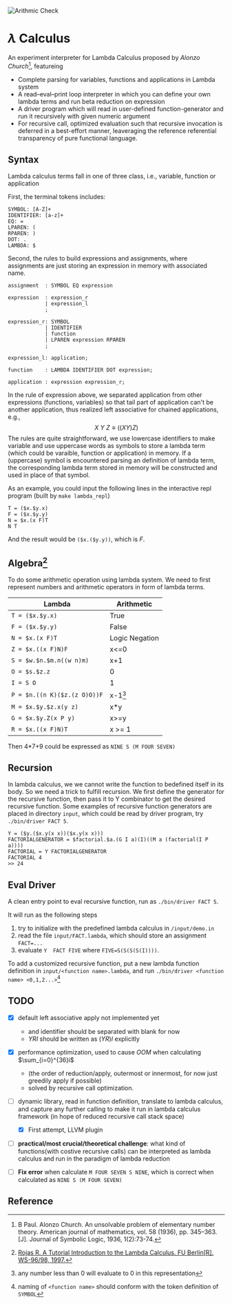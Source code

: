 ![Arithmic Check](https://github.com/YHN-ice/LambdaCalculusParser/actions/workflows/c-cpp.yml/badge.svg?event=push)

# $\lambda$ Calculus

An experiment interpreter for Lambda Calculus proposed by *Alonzo Church*[^1], featureing

+ Complete parsing for variables, functions and applications in Lambda system
+ A read–eval–print loop interpreter in which you can define your own lambda terms and run beta reduction on expression
+ A driver program which will read in user-defined function-generator and run it recursively with given numeric argument
+ For recursive call, optimized evaluation such that recursive invocation is deferred in a best-effort manner, leaveraging the reference referential transparency of pure functional language.

## Syntax

Lambda calculus terms fall in one of three class, i.e., variable, function or application

First, the terminal tokens includes:

```
SYMBOL: [A-Z]+
IDENTIFIER: [a-z]+
EQ: =
LPAREN: (
RPAREN: )
DOT: .
LAMBDA: $
```



Second, the rules to build expressions and assignments, where assignments are just storing an expression in memory with associated name.

```
assignment  : SYMBOL EQ expression

expression  : expression_r
            | expression_l 
            ;
            
expression_r: SYMBOL 
            | IDENTIFIER 
            | function
            | LPAREN expression RPAREN
            ;

expression_l: application;

function    : LAMBDA IDENTIFIER DOT expression;

application : expression expression_r;
```



In the rule of expression above, we separated application from other expressions (functions, variables) so that tail part of application can't be another application, thus realized left associative for chained applications, e.g.,
$$
X\ Y\ Z \equiv ((X Y) Z)
$$
The rules are quite straightforward, we use lowercase identifiers to make variable and use uppercase words as symbols to store a lambda term (which could be varaible, function or application) in memory. If a (uppercase) symbol is encountered parsing an definition of lambda term, the corresponding lambda term stored in memory will be constructed and used in place of that symbol.

As an example, you could input the following lines in the interactive repl program (built by `make lambda_repl`)

```
T = ($x.$y.x)
F = ($x.$y.y)
N = $x.(x F)T
N T
```

And the result would be `($x.($y.y))`, which is $F$.

## Algebra[^2]

To do some arithmetic operation using lambda system. We need to first represent numbers and arithmetic operators in form of lambda terms.

| Lambda                                                       | Arithmetic |
| ------------------------------------------------------------ | ---------- |
| `T = ($x.$y.x)`                                           | True |
| `F = ($x.$y.y)`  | False |
| `N = $x.(x F)T`                                                             | Logic Negation |
|`Z = $x.((x F)N)F`|x<=0|
|`S = $w.$n.$m.n((w n)m)`|x+1|
|`O = $s.$z.z`|0|
|`I = S O `|1|
|`P = $n.((n K)($z.(z O)O))F`|x-1[^3]|
|`M = $x.$y.$z.x(y z)`|x*y|
|`G = $x.$y.Z(x P y)`|x>=y|
|`R = $x.((x F)N)T`|x >= 1|

Then 4*7+9 could be expressed as `NINE S (M FOUR SEVEN) `

## Recursion

In lambda calculus, we we cannot write the function to bedefined itself in its body. So we need a trick to fulfill recursion. We first define the generator for the recursive function, then pass it to Y combinator to get the desired recursive function. Some examples of recursive function generators are placed in directory `input`, which could be read by driver program, try `./bin/driver FACT 5`. 

```
Y = ($y.($x.y(x x))($x.y(x x)))
FACTORIALGENERATOR = $factorial.$a.(G I a)(I)((M a (factorial(I P a))))
FACTORIAL = Y FACTORIALGENERATOR
FACTORIAL 4
>> 24
```

## Eval Driver

A clean entry point to eval recursive function, run as `./bin/driver FACT 5`.

It will run as the following steps 

1. try to initialize with the predefined lambda calculus in `/input/demo.in`
2. read the file `input/FACT.lambda`, which should store an assignment `FACT=...`
3. evaluate  `Y  FACT FIVE` where `FIVE=S(S(S(S(I))))`. 

To add a customized recursive function, put a new lambda function definition in `input/<function name>.lambda`, and run `./bin/driver <function name> <0,1,2...>`[^4]

## TODO

- [x] default left associative apply not implemented yet
  - and identifier should be separated with blank for now
  - $Y R I$ should be written as $(Y R) I$ explicitly

- [x] performance optimization, used to cause _OOM_ when calculating $\sum_{i=0}^{36}i$
  - (the order of reduction/apply, outermost or innermost, for now just greedily apply if possible)
  - solved by recursive call optimization.
- [ ] dynamic library, read in function definition, translate to lambda calculus, and capture any further calling to make it run in lambda calculus framework (in hope of reduced recursive call stack space)
  - [x] First attempt, LLVM plugin

- [ ] **practical/most crucial/theoretical challenge**: what kind of functions(with costive recursive calls) can be interpreted as lambda calculus and run in the paradigm of lambda reduction

- [ ] **Fix error** when calculate `M FOUR SEVEN S NINE`, which is correct when calculated as  `NINE S (M FOUR SEVEN)`

## Reference

[^1]: B Paul. Alonzo Church. An unsolvable problem of elementary number theory. American journal of mathematics, vol. 58 (1936), pp. 345–363.[J]. Journal of Symbolic Logic, 1936, 1(2):73-74.
[^2]: [Rojas R. A Tutorial Introduction to the Lambda Calculus. FU Berlin[R]. WS-96/98, 1997.](https://personal.utdallas.edu/~gupta/courses/apl/lambda.pdf)
[^3]: any number less than 0 will evaluate to 0 in this representation
[^4]:  naming of `<function name>` should conform with the token definition of `SYMBOL`
